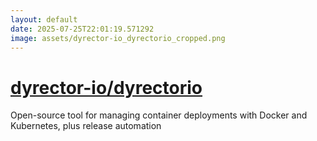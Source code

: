 ```yaml
---
layout: default
date: 2025-07-25T22:01:19.571292
image: assets/dyrector-io_dyrectorio_cropped.png
---
```


# [dyrector-io/dyrectorio](https://github.com/dyrector-io/dyrectorio)

Open-source tool for managing container deployments with Docker and Kubernetes, plus release automation
